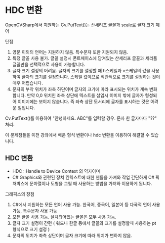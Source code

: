 # HDC 변환

OpenCVSharp에서 지원하는 Cv.PutText()는 산세리프 글꼴과 scale로 글자 크기 제어

단점

1) 영문 이외의 언어는 지원하지 않음. 특수문자 또한 지원되지 않음.
2) 특정 글꼴 사용 불가. 글꼴 설정시 폰트페이스에 담겨있는 산세리프 글꼴과 세리플 글꼴만을 선택적으로 사용이 가능합니다.
3) 글자 크기 설정의 어려움. 글자의 크기를 설정할 때 h스케일과 v스케일의 값을 사용하여 글자의 크기를 설정합니다. 스케일 값이므로 직관적으로 크기를 설정하는 것이 매우 어렵습니다.
4) 문자의 부착 위치가 좌측 하단이며 글자의 크기에 따라 표시되는 위치가 계속 변화합니다. 만약 0,0 위치인 좌측 상단에 텍스트를 삽입시 이미지 밖에 글자가 형성되어 이미지에는 보이지 않습니다. 즉 좌측 상단 모서리에 글자를 표시하는 것은 어려운 일입니다.


Cv.PutText()를 이용하여 "안녕하세요. ABC"를 입력할 경우. 문자 한 글자마다 "??" 처리.

이 문제점들을 이전 강좌에서 배운 형식 변환이나 hdc 변환을 이용하여 해결할 수 있습니다.

## HDC 변환

- HDC : Handle to Device Context 의 약자이며
- C# Graphics와 관련된 장치 컨텍스트에 대한 핸들을 가져와 작업
간단하게 C# 픽쳐박스에 문자열이나 도형을 그릴 때 사용하는 방법을 가져와 이용하게 됩니다.

그래픽스의 장점
1) C#에서 지원하는 모든 언어 사용 가능. 한국어, 중국어, 일본어 등 다국적 언어 사용 가능, 특수문자 사용 가능
2) 모든 글꼴 사용 가능. 설치되어있는 글꼴은 모두 사용 가능.
3) 글자 크기 설정이 간편 ( 워드나 한글 등에서 글꼴의 크기를 설정할때 사용하는 pt 형식으로 크기 설정 )
4) 문자의 위치가 좌측 상단이며 글자 크기에 따라 위치가 변하지 않음.
